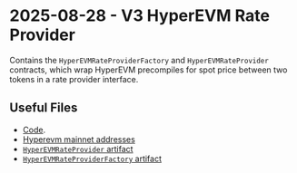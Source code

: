 # 2025-08-28 - V3 HyperEVM Rate Provider

Contains the `HyperEVMRateProviderFactory` and `HyperEVMRateProvider` contracts, which wrap HyperEVM precompiles for spot price between two tokens in a rate provider interface.

## Useful Files

- [Code](https://github.com/balancer/balancer-v3-monorepo/commit/a0ec8382f2942dd5c6671bf76562774e463e5553).
- [Hyperevm mainnet addresses](./output/hyperevm.json)
- [`HyperEVMRateProvider` artifact](./artifact/HyperEVMRateProvider.json)
- [`HyperEVMRateProviderFactory` artifact](./artifact/HyperEVMRateProviderFactory.json)